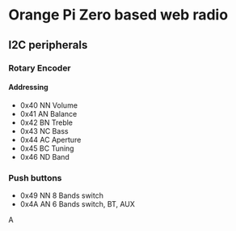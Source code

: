 # Orange Pi Zero based web radio

## I2C peripherals

### Rotary Encoder

#### Addressing
- 0x40 NN Volume
- 0x41 AN Balance
- 0x42 BN Treble
- 0x43 NC Bass
- 0x44 AC Aperture
- 0x45 BC Tuning
- 0x46 ND Band

### Push buttons
- 0x49 NN 8 Bands switch
- 0x4A AN 6 Bands switch, BT, AUX

A
